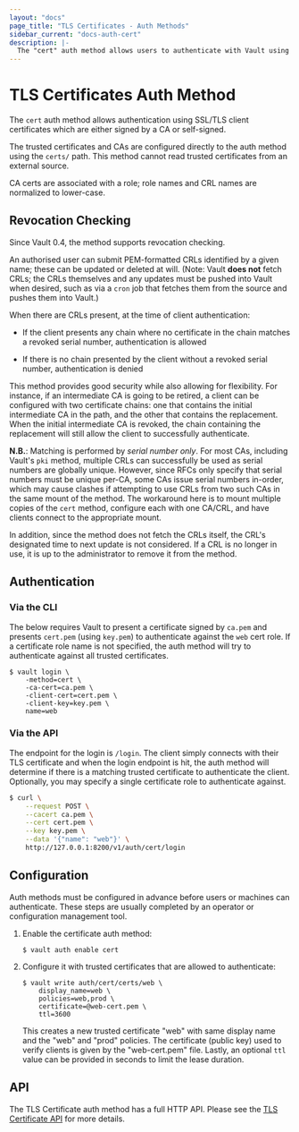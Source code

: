 ```yaml
---
layout: "docs"
page_title: "TLS Certificates - Auth Methods"
sidebar_current: "docs-auth-cert"
description: |-
  The "cert" auth method allows users to authenticate with Vault using TLS client certificates.
---
```


# TLS Certificates Auth Method

The `cert` auth method allows authentication using SSL/TLS client certificates
which are either signed by a CA or self-signed.

The trusted certificates and CAs are configured directly to the auth method
using the `certs/` path. This method cannot read trusted certificates from an
external source.

CA certs are associated with a role; role names and CRL names are normalized to
lower-case.

## Revocation Checking

Since Vault 0.4, the method supports revocation checking.

An authorised user can submit PEM-formatted CRLs identified by a given name;
these can be updated or deleted at will. (Note: Vault **does not** fetch CRLs;
the CRLs themselves and any updates must be pushed into Vault when desired,
such as via a `cron` job that fetches them from the source and pushes them into
Vault.)

When there are CRLs present, at the time of client authentication:

* If the client presents any chain where no certificate in the chain matches a
  revoked serial number, authentication is allowed

* If there is no chain presented by the client without a revoked serial number,
  authentication is denied

This method provides good security while also allowing for flexibility. For
instance, if an intermediate CA is going to be retired, a client can be
configured with two certificate chains: one that contains the initial
intermediate CA in the path, and the other that contains the replacement. When
the initial intermediate CA is revoked, the chain containing the replacement
will still allow the client to successfully authenticate.

**N.B.**: Matching is performed by *serial number only*. For most CAs,
including Vault's `pki` method, multiple CRLs can successfully be used as
serial numbers are globally unique. However, since RFCs only specify that
serial numbers must be unique per-CA, some CAs issue serial numbers in-order,
which may cause clashes if attempting to use CRLs from two such CAs in the same
mount of the method. The workaround here is to mount multiple copies of the
`cert` method, configure each with one CA/CRL, and have clients connect to the
appropriate mount.

In addition, since the method does not fetch the CRLs itself, the CRL's
designated time to next update is not considered. If a CRL is no longer in use,
it is up to the administrator to remove it from the method.

## Authentication

### Via the CLI

The below requires Vault to present a certificate signed by `ca.pem` and
presents `cert.pem` (using `key.pem`) to authenticate against the `web` cert
role. If a certificate role name is not specified, the auth method will try to
authenticate against all trusted certificates.

```
$ vault login \
    -method=cert \
    -ca-cert=ca.pem \
    -client-cert=cert.pem \
    -client-key=key.pem \
    name=web
```

### Via the API

The endpoint for the login is `/login`. The client simply connects with their
TLS certificate and when the login endpoint is hit, the auth method will
determine if there is a matching trusted certificate to authenticate the client.
Optionally, you may specify a single certificate role to authenticate against.

```sh
$ curl \
    --request POST \
    --cacert ca.pem \
    --cert cert.pem \
    --key key.pem \
    --data '{"name": "web"}' \
    http://127.0.0.1:8200/v1/auth/cert/login
```

## Configuration

Auth methods must be configured in advance before users or machines can
authenticate. These steps are usually completed by an operator or configuration
management tool.

1. Enable the certificate auth method:

    ```text
    $ vault auth enable cert
    ```

1. Configure it with trusted certificates that are allowed to authenticate:

    ```text
    $ vault write auth/cert/certs/web \
        display_name=web \
        policies=web,prod \
        certificate=@web-cert.pem \
        ttl=3600
    ```

    This creates a new trusted certificate "web" with same display name and the
    "web" and "prod" policies. The certificate (public key) used to verify
    clients is given by the "web-cert.pem" file. Lastly, an optional `ttl` value
    can be provided in seconds to limit the lease duration.

## API

The TLS Certificate auth method has a full HTTP API. Please see the
[TLS Certificate API](/api/auth/cert/index.html) for more details.
